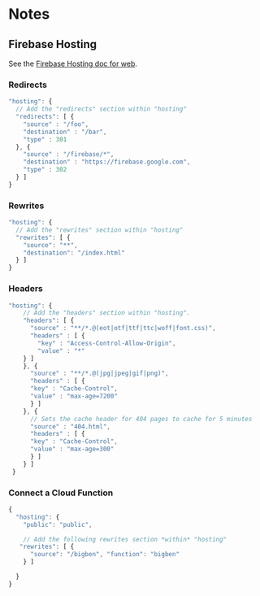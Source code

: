 # Notes

## Firebase Hosting

See the [Firebase Hosting doc for web](https://firebase.google.com/docs/cloud-messaging/js/client).

### Redirects

```javascript
"hosting": {
  // Add the "redirects" section within "hosting"
  "redirects": [ {
    "source" : "/foo",
    "destination" : "/bar",
    "type" : 301
  }, {
    "source" : "/firebase/*",
    "destination" : "https://firebase.google.com",
    "type" : 302
  } ]
}
```

### Rewrites

```javascript
"hosting": {
  // Add the "rewrites" section within "hosting"
  "rewrites": [ {
    "source": "**",
    "destination": "/index.html"
  } ]
}
```

### Headers

```javascript
"hosting": {
    // Add the "headers" section within "hosting".
    "headers": [ {
      "source" : "**/*.@(eot|otf|ttf|ttc|woff|font.css)",
      "headers" : [ {
        "key" : "Access-Control-Allow-Origin",
        "value" : "*"
    } ]
    }, {
      "source" : "**/*.@(jpg|jpeg|gif|png)",
      "headers" : [ {
      "key" : "Cache-Control",
      "value" : "max-age=7200"
      } ]
    }, {
      // Sets the cache header for 404 pages to cache for 5 minutes
      "source" : "404.html",
      "headers" : [ {
      "key" : "Cache-Control",
      "value" : "max-age=300"
      } ]
    } ]
 }
```

### Connect a Cloud Function

```javascript
{
  "hosting": {
    "public": "public",

    // Add the following rewrites section *within* "hosting"
   "rewrites": [ {
      "source": "/bigben", "function": "bigben"
    } ]

  }
}
```

